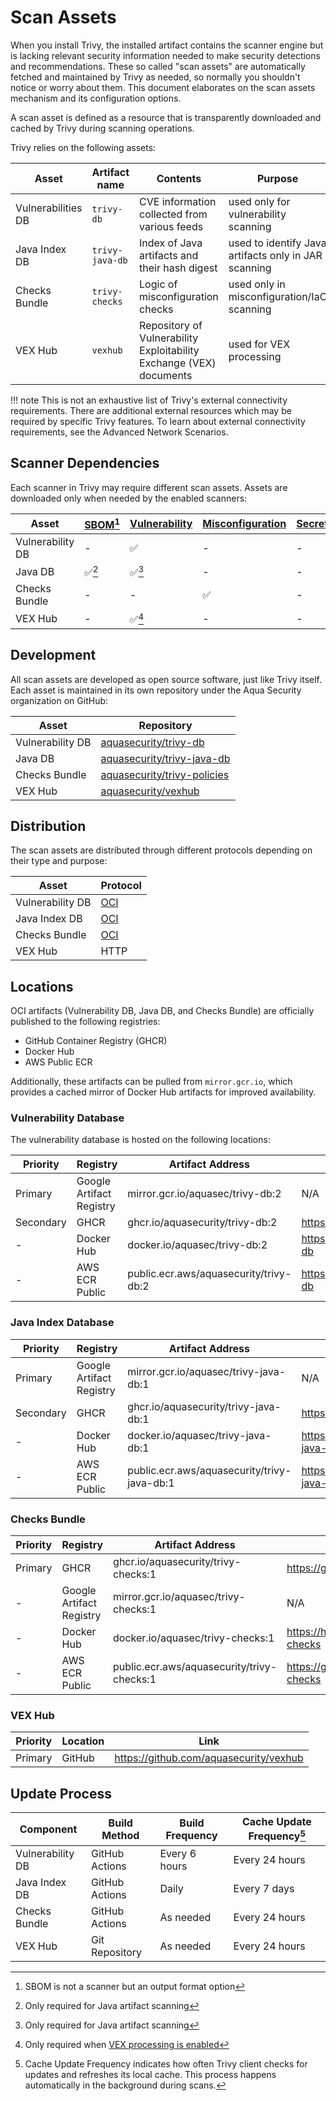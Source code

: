 # Scan Assets

When you install Trivy, the installed artifact contains the scanner engine but is lacking relevant security information needed to make security detections and recommendations.
These so called "scan assets" are automatically fetched and maintained by Trivy as needed, so normally you shouldn't notice or worry about them.
This document elaborates on the scan assets mechanism and its configuration options.

A scan asset is defined as a resource that is transparently downloaded and cached by Trivy during scanning operations.

Trivy relies on the following assets:

| Asset              | Artifact name   | Contents                                                            | Purpose                                              |
|--------------------|-----------------|---------------------------------------------------------------------|------------------------------------------------------|
| Vulnerabilities DB | `trivy-db`      | CVE information collected from various feeds                        | used only for vulnerability scanning                 |
| Java Index DB      | `trivy-java-db` | Index of Java artifacts and their hash digest                       | used to identify Java artifacts only in JAR scanning |
| Checks Bundle      | `trivy-checks`  | Logic of misconfiguration checks                                    | used only in misconfiguration/IaC scanning           |
| VEX Hub            | `vexhub`        | Repository of Vulnerability Exploitability Exchange (VEX) documents | used for VEX processing                              |

!!! note
    This is not an exhaustive list of Trivy's external connectivity requirements.
    There are additional external resources which may be required by specific Trivy features.
    To learn about external connectivity requirements, see the Advanced Network Scenarios.

## Scanner Dependencies
Each scanner in Trivy may require different scan assets.
Assets are downloaded only when needed by the enabled scanners:

| Asset            | [SBOM][sbom][^1] | [Vulnerability][vuln] | [Misconfiguration][misconfig] | [Secret][secret] | [License][license] |
|------------------|------------------|-----------------------|-------------------------------|------------------|--------------------|
| Vulnerability DB | -                | ✅                     | -                             | -                | -                  |
| Java DB          | ✅[^2]            | ✅[^2]                 | -                             | -                | -                  |
| Checks Bundle    | -                | -                     | ✅                             | -                | -                  |
| VEX Hub          | -                | ✅[^3]                 | -                             | -                | -                  |

## Development

All scan assets are developed as open source software, just like Trivy itself.
Each asset is maintained in its own repository under the Aqua Security organization on GitHub:

| Asset            | Repository                                                                    |
|------------------|-------------------------------------------------------------------------------|
| Vulnerability DB | [aquasecurity/trivy-db](https://github.com/aquasecurity/trivy-db)             |
| Java DB          | [aquasecurity/trivy-java-db](https://github.com/aquasecurity/trivy-java-db)   |
| Checks Bundle    | [aquasecurity/trivy-policies](https://github.com/aquasecurity/trivy-policies) |
| VEX Hub          | [aquasecurity/vexhub](https://github.com/aquasecurity/vexhub)                 |

## Distribution
The scan assets are distributed through different protocols depending on their type and purpose:

| Asset            | Protocol                 |
|------------------|--------------------------|
| Vulnerability DB | [OCI][distribution-spec] |
| Java Index DB    | [OCI][distribution-spec] |
| Checks Bundle    | [OCI][distribution-spec] |
| VEX Hub          | HTTP                     |

## Locations
OCI artifacts (Vulnerability DB, Java DB, and Checks Bundle) are officially published to the following registries:

- GitHub Container Registry (GHCR)
- Docker Hub
- AWS Public ECR

Additionally, these artifacts can be pulled from `mirror.gcr.io`, which provides a cached mirror of Docker Hub artifacts for improved availability.

### Vulnerability Database
The vulnerability database is hosted on the following locations:

| Priority  | Registry                 | Artifact Address                       | Link                                          |
|-----------|--------------------------|----------------------------------------|-----------------------------------------------|
| Primary   | Google Artifact Registry | mirror.gcr.io/aquasec/trivy-db:2       | N/A                                           |
| Secondary | GHCR                     | ghcr.io/aquasecurity/trivy-db:2        | https://ghcr.io/aquasecurity/trivy-db         |
| -         | Docker Hub               | docker.io/aquasec/trivy-db:2           | https://hub.docker.com/r/aquasec/trivy-db     |
| -         | AWS ECR Public           | public.ecr.aws/aquasecurity/trivy-db:2 | https://gallery.ecr.aws/aquasecurity/trivy-db |


### Java Index Database

| Priority  | Registry                 | Artifact Address                            | Link                                               |
|-----------|--------------------------|---------------------------------------------|----------------------------------------------------|
| Primary   | Google Artifact Registry | mirror.gcr.io/aquasec/trivy-java-db:1       | N/A                                                |
| Secondary | GHCR                     | ghcr.io/aquasecurity/trivy-java-db:1        | https://ghcr.io/aquasecurity/trivy-java-db         |
| -         | Docker Hub               | docker.io/aquasec/trivy-java-db:1           | https://hub.docker.com/r/aquasec/trivy-java-db     |
| -         | AWS ECR Public           | public.ecr.aws/aquasecurity/trivy-java-db:1 | https://gallery.ecr.aws/aquasecurity/trivy-java-db |

### Checks Bundle

| Priority | Registry                 | Artifact Address                           | Link                                              |
|----------|--------------------------|--------------------------------------------|---------------------------------------------------|
| Primary  | GHCR                     | ghcr.io/aquasecurity/trivy-checks:1        | https://ghcr.io/aquasecurity/trivy-checks         |
| -        | Google Artifact Registry | mirror.gcr.io/aquasec/trivy-checks:1       | N/A                                               |
| -        | Docker Hub               | docker.io/aquasec/trivy-checks:1           | https://hub.docker.com/r/aquasec/trivy-checks     |
| -        | AWS ECR Public           | public.ecr.aws/aquasecurity/trivy-checks:1 | https://gallery.ecr.aws/aquasecurity/trivy-checks |

### VEX Hub

| Priority | Location | Link                                   |
|----------|----------|----------------------------------------|
| Primary  | GitHub   | https://github.com/aquasecurity/vexhub |


## Update Process

| Component        | Build Method   | Build Frequency | Cache Update Frequency[^4] |
|------------------|----------------|-----------------|----------------------------|
| Vulnerability DB | GitHub Actions | Every 6 hours   | Every 24 hours             |
| Java Index DB    | GitHub Actions | Daily           | Every 7 days               |
| Checks Bundle    | GitHub Actions | As needed       | Every 24 hours             |
| VEX Hub          | Git Repository | As needed       | Every 24 hours             |


[sbom]: ../supply-chain/sbom.md
[vuln]: ../scanner/vulnerability.md
[misconfig]: ../scanner/misconfiguration/index.md
[secret]: ../scanner/secret.md
[license]: ../scanner/license.md

[trivy-db]: https://github.com/aquasecurity/trivy-db
[distribution-spec]: https://github.com/opencontainers/distribution-spec
[vexhub]: ../supply-chain/vex/repo.md

[^1]: SBOM is not a scanner but an output format option
[^2]: Only required for Java artifact scanning
[^3]: Only required when [VEX processing is enabled][vexhub]
[^4]: Cache Update Frequency indicates how often Trivy client checks for updates and refreshes its local cache. This process happens automatically in the background during scans.
